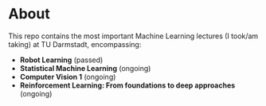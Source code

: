 # About
This repo contains the most important Machine Learning lectures (I took/am taking) at TU Darmstadt, encompassing:
- **Robot Learning** (passed)
- **Statistical Machine Learning** (ongoing)
- **Computer Vision 1** (ongoing)
- **Reinforcement Learning: From foundations to deep approaches** (ongoing)
